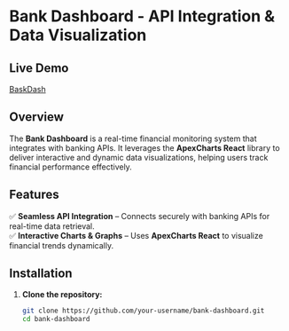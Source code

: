 # Bank Dashboard - API Integration & Data Visualization
## Live Demo
[BaskDash](https://bankdashlandingpage.netlify.app/)
## Overview

The **Bank Dashboard** is a real-time financial monitoring system that integrates with banking APIs. It leverages the **ApexCharts React** library to deliver interactive and dynamic data visualizations, helping users track financial performance effectively.

## Features

✅ **Seamless API Integration** – Connects securely with banking APIs for real-time data retrieval.  
✅ **Interactive Charts & Graphs** – Uses **ApexCharts React** to visualize financial trends dynamically.  

## Installation

1. **Clone the repository:**
   ```sh
   git clone https://github.com/your-username/bank-dashboard.git
   cd bank-dashboard
